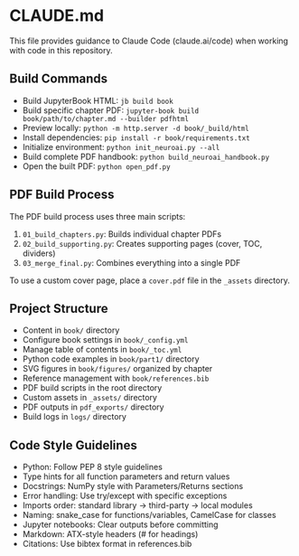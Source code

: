 # CLAUDE.md

This file provides guidance to Claude Code (claude.ai/code) when working with code in this repository.

## Build Commands
- Build JupyterBook HTML: `jb build book`
- Build specific chapter PDF: `jupyter-book build book/path/to/chapter.md --builder pdfhtml`
- Preview locally: `python -m http.server -d book/_build/html`
- Install dependencies: `pip install -r book/requirements.txt`
- Initialize environment: `python init_neuroai.py --all`
- Build complete PDF handbook: `python build_neuroai_handbook.py`
- Open the built PDF: `python open_pdf.py`

## PDF Build Process
The PDF build process uses three main scripts:
1. `01_build_chapters.py`: Builds individual chapter PDFs
2. `02_build_supporting.py`: Creates supporting pages (cover, TOC, dividers)
3. `03_merge_final.py`: Combines everything into a single PDF

To use a custom cover page, place a `cover.pdf` file in the `_assets` directory.

## Project Structure
- Content in `book/` directory
- Configure book settings in `book/_config.yml`
- Manage table of contents in `book/_toc.yml`
- Python code examples in `book/part1/` directory
- SVG figures in `book/figures/` organized by chapter
- Reference management with `book/references.bib`
- PDF build scripts in the root directory
- Custom assets in `_assets/` directory
- PDF outputs in `pdf_exports/` directory
- Build logs in `logs/` directory

## Code Style Guidelines
- Python: Follow PEP 8 style guidelines
- Type hints for all function parameters and return values
- Docstrings: NumPy style with Parameters/Returns sections
- Error handling: Use try/except with specific exceptions
- Imports order: standard library → third-party → local modules
- Naming: snake_case for functions/variables, CamelCase for classes
- Jupyter notebooks: Clear outputs before committing
- Markdown: ATX-style headers (# for headings)
- Citations: Use bibtex format in references.bib